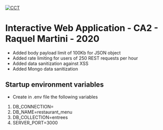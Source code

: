 [![CCT](https://www.cct.ie/wp-content/themes/hdcct/img/atoms/logo.jpg)](http://cct.ie)

# Interactive Web Application - CA2 -  Raquel Martini - 2020
* Added body payload limit of 100Kb for JSON object
* Added rate limiting for users of 250 REST requests per hour
* Added data sanitization against XSS
* Added Mongo data sanitization

## Startup environment variables
* Create in .env file the following variables
1. DB_CONNECTION=<link>
2. DB_NAME=restaurant_menu
3. DB_COLLECTION=entrees
4. SERVER_PORT=3000

